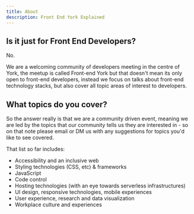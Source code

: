 ```yaml
---
title: About
description: Front End York Explained
---
```


## Is it just for Front End Developers?

No.

We are a welcoming community of developers meeting in the centre of York, the meetup is called Front-end York but that doesn't mean its only open to front-end developers, instead we focus on talks about front-end technology stacks, but also cover all topic areas of interest to developers.

## What topics do you cover?

So the answer really is that we are a community driven event, meaning we are led by the topics that our community tells us they are interested in - so on that note please email or DM us with any suggestions for topics you'd like to see covered.

That list so far includes:

* Accessibility and an inclusive web
* Styling technologies (CSS, etc) & frameworks
* JavaScript
* Code control
* Hosting technologies (with an eye towards serverless infrastructures)
* UI design, responsive technologies, mobile experiences
* User experience, research and data visualization
* Workplace culture and experiences
